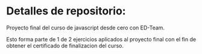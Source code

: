 # Detalles de repositorio:

Proyecto final del curso de javascript desde cero con ED-Team.

Esto forma parte de 1 de 2 ejercicios aplicados al proyecto final con el fin de obtener el certificado de finalizacion del curso.